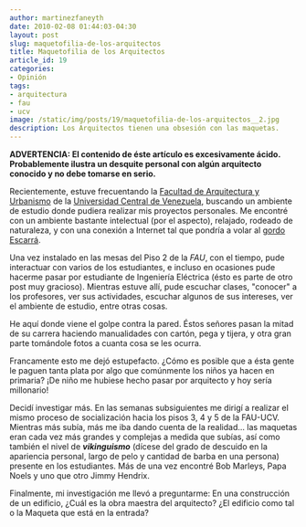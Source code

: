 ```yaml
---
author: martinezfaneyth
date: 2010-02-08 01:44:03-04:30
layout: post
slug: maquetofilia-de-los-arquitectos
title: Maquetofilia de los Arquitectos
article_id: 19
categories:
- Opinión
tags:
- arquitectura
- fau
- ucv
image: /static/img/posts/19/maquetofilia-de-los-arquitectos__2.jpg
description: Los Arquitectos tienen una obsesión con las maquetas.
---
```


**ADVERTENCIA: El contenido de éste artículo es excesivamente ácido. Probablemente ilustra un desquite personal con algún arquitecto conocido y no debe tomarse en serio.**

Recientemente, estuve frecuentando la [Facultad de Arquitectura y Urbanismo](http://www.fau.ucv.ve) de la [Universidad Central de Venezuela](http://www.ucv.ve), buscando un ambiente de estudio donde pudiera realizar mis proyectos personales. Me encontré con un ambiente bastante intelectual (por el aspecto), relajado, rodeado de naturaleza, y con una conexión a Internet tal que pondría a volar al [gordo Escarrá](http://huntingbears.com.ve/static/img/posts/19/maquetofilia-de-los-arquitectos__1.jpg).

Una vez instalado en las mesas del Piso 2 de la _FAU_, con el tiempo, pude interactuar con varios de los estudiantes, e incluso en ocasiones pude hacerme pasar por estudiante de Ingeniería Eléctrica (ésto es parte de otro post muy gracioso). Mientras estuve allí, pude escuchar clases, "conocer" a los profesores, ver sus actividades, escuchar algunos de sus intereses, ver el ambiente de estudio, entre otras cosas.

He aquí donde viene el golpe contra la pared. Éstos señores pasan la mitad de su carrera haciendo manualidades con cartón, pega y tijera, y otra gran parte tomándole fotos a cuanta cosa se les ocurra.

Francamente esto me dejó estupefacto. ¿Cómo es posible que a ésta gente le paguen tanta plata por algo que comúnmente los niños ya hacen en primaria? ¡De niño me hubiese hecho pasar por arquitecto y hoy sería millonario!

Decidí investigar más. En las semanas subsiguientes me dirigí a realizar el mismo proceso de socialización hacia los pisos 3, 4 y 5 de la FAU-UCV. Mientras más subía, más me iba dando cuenta de la realidad... las maquetas eran cada vez más grandes y complejas a medida que subías, así como también el nivel de **_vikinguismo_** (dícese del grado de descuido en la apariencia personal, largo de pelo y cantidad de barba en una persona) presente en los estudiantes. Más de una vez encontré Bob Marleys, Papa Noels y uno que otro Jimmy Hendrix.

Finalmente, mi investigación me llevó a preguntarme: En una construcción de un edificio, ¿Cuál es la obra maestra del arquitecto? ¿El edificio como tal o la Maqueta que está en la entrada?
